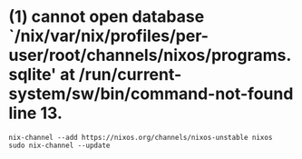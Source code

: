 # (1) cannot open database `/nix/var/nix/profiles/per-user/root/channels/nixos/programs.sqlite' at /run/current-system/sw/bin/command-not-found line 13.

```shell
nix-channel --add https://nixos.org/channels/nixos-unstable nixos
sudo nix-channel --update
```
